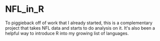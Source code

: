 # NFL_in_R
To piggieback off of work that I already started, this is a complementary project that takes NFL data and starts to do analysis on it. It's also been a helpful way to introduce R into my growing list of languages.
